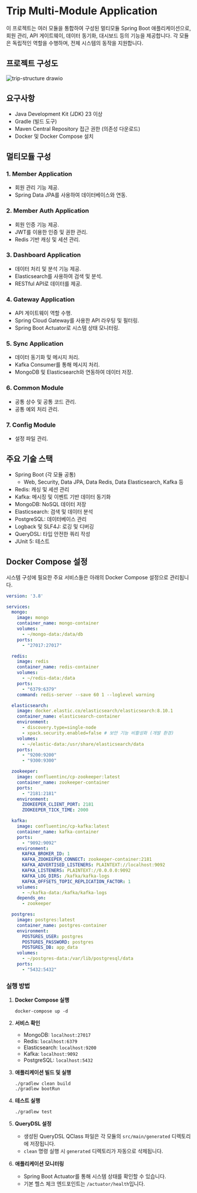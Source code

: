 # Trip Multi-Module Application

이 프로젝트는 여러 모듈을 통합하여 구성된 멀티모듈 Spring Boot 애플리케이션으로, 회원 관리, API 게이트웨이, 데이터 동기화, 대시보드 등의 기능을 제공합니다. 각 모듈은 독립적인 역할을 수행하며, 전체 시스템의 동작을 지원합니다.

## 프로젝트 구성도

![trip-structure drawio](https://github.com/user-attachments/assets/164e358d-c3c3-4022-b7ca-c46ac3f5563a)

## 요구사항

- Java Development Kit (JDK) 23 이상
- Gradle (빌드 도구)
- Maven Central Repository 접근 권한 (의존성 다운로드)
- Docker 및 Docker Compose 설치

## 멀티모듈 구성

### 1. Member Application
- 회원 관리 기능 제공.
- Spring Data JPA를 사용하여 데이터베이스와 연동.

### 2. Member Auth Application
- 회원 인증 기능 제공.
- JWT를 이용한 인증 및 권한 관리.
- Redis 기반 캐싱 및 세션 관리.

### 3. Dashboard Application
- 데이터 처리 및 분석 기능 제공.
- Elasticsearch를 사용하여 검색 및 분석.
- RESTful API로 데이터를 제공.

### 4. Gateway Application
- API 게이트웨이 역할 수행.
- Spring Cloud Gateway를 사용한 API 라우팅 및 필터링.
- Spring Boot Actuator로 시스템 상태 모니터링.

### 5. Sync Application
- 데이터 동기화 및 메시지 처리.
- Kafka Consumer를 통해 메시지 처리.
- MongoDB 및 Elasticsearch와 연동하여 데이터 저장.

### 6. Common Module
- 공통 상수 및 공통 코드 관리.
- 공통 예외 처리 관리.

### 7. Config Module
- 설정 파일 관리.

## 주요 기술 스택

- Spring Boot (각 모듈 공통)
    - Web, Security, Data JPA, Data Redis, Data Elasticsearch, Kafka 등
- Redis: 캐싱 및 세션 관리
- Kafka: 메시징 및 이벤트 기반 데이터 동기화
- MongoDB: NoSQL 데이터 저장
- Elasticsearch: 검색 및 데이터 분석
- PostgreSQL: 데이터베이스 관리
- Logback 및 SLF4J: 로깅 및 디버깅
- QueryDSL: 타입 안전한 쿼리 작성
- JUnit 5: 테스트

## Docker Compose 설정

시스템 구성에 필요한 주요 서비스들은 아래의 Docker Compose 설정으로 관리됩니다.

```yaml
version: '3.8'

services:
  mongo:
    image: mongo
    container_name: mongo-container
    volumes:
      - ~/mongo-data:/data/db
    ports:
      - "27017:27017"

  redis:
    image: redis
    container_name: redis-container
    volumes:
      - ~/redis-data:/data
    ports:
      - "6379:6379"
    command: redis-server --save 60 1 --loglevel warning

  elasticsearch:
    image: docker.elastic.co/elasticsearch/elasticsearch:8.10.1
    container_name: elasticsearch-container
    environment:
      - discovery.type=single-node
      - xpack.security.enabled=false # 보안 기능 비활성화 (개발 환경)
    volumes:
      - ~/elastic-data:/usr/share/elasticsearch/data
    ports:
      - "9200:9200"
      - "9300:9300"

  zookeeper:
    image: confluentinc/cp-zookeeper:latest
    container_name: zookeeper-container
    ports:
      - "2181:2181"
    environment:
      ZOOKEEPER_CLIENT_PORT: 2181
      ZOOKEEPER_TICK_TIME: 2000

  kafka:
    image: confluentinc/cp-kafka:latest
    container_name: kafka-container
    ports:
      - "9092:9092"
    environment:
      KAFKA_BROKER_ID: 1
      KAFKA_ZOOKEEPER_CONNECT: zookeeper-container:2181
      KAFKA_ADVERTISED_LISTENERS: PLAINTEXT://localhost:9092
      KAFKA_LISTENERS: PLAINTEXT://0.0.0.0:9092
      KAFKA_LOG_DIRS: /kafka/kafka-logs
      KAFKA_OFFSETS_TOPIC_REPLICATION_FACTOR: 1
    volumes:
      - ~/kafka-data:/kafka/kafka-logs
    depends_on:
      - zookeeper

  postgres:
    image: postgres:latest
    container_name: postgres-container
    environment:
      POSTGRES_USER: postgres
      POSTGRES_PASSWORD: postgres
      POSTGRES_DB: app_data
    volumes:
      - ~/postgres-data:/var/lib/postgresql/data
    ports:
      - "5432:5432"
```

### 실행 방법

1. **Docker Compose 실행**
   ```
   docker-compose up -d
   ```

2. **서비스 확인**
    - MongoDB: `localhost:27017`
    - Redis: `localhost:6379`
    - Elasticsearch: `localhost:9200`
    - Kafka: `localhost:9092`
    - PostgreSQL: `localhost:5432`

3. **애플리케이션 빌드 및 실행**
   ```
   ./gradlew clean build
   ./gradlew bootRun
   ```

4. **테스트 실행**
   ```
   ./gradlew test
   ```

5. **QueryDSL 설정**
    - 생성된 QueryDSL QClass 파일은 각 모듈의 `src/main/generated` 디렉토리에 저장됩니다.
    - `clean` 명령 실행 시 `generated` 디렉토리가 자동으로 삭제됩니다.

6. **애플리케이션 모니터링**
    - Spring Boot Actuator를 통해 시스템 상태를 확인할 수 있습니다.
    - 기본 헬스 체크 엔드포인트는 `/actuator/health`입니다.

